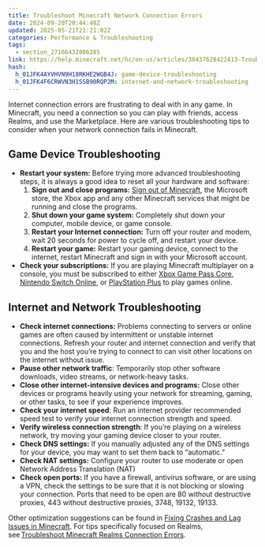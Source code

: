 ```yaml
---
title: Troubleshoot Minecraft Network Connection Errors
date: 2024-09-20T20:44:48Z
updated: 2025-05-21T21:21:02Z
categories: Performance & Troubleshooting
tags:
  - section_27166432886285
link: https://help.minecraft.net/hc/en-us/articles/30437628422413-Troubleshoot-Minecraft-Network-Connection-Errors
hash:
  h_01JFK4AYVHVN9H18RKHE2WGB4J: game-device-troubleshooting
  h_01JFK4F6CRWVN3H1SSB90RQP2M: internet-and-network-troubleshooting
---
```


Internet connection errors are frustrating to deal with in any game. In Minecraft, you need a connection so you can play with friends, access Realms, and use the Marketplace. Here are various troubleshooting tips to consider when your network connection fails in Minecraft.

## Game Device Troubleshooting

- **Restart your system:** Before trying more advanced troubleshooting steps, it is always a good idea to reset all your hardware and software:
  1.  **Sign out and close programs:** [Sign out of Minecraft](../Account-Sign-In/Sign-Out-of-Minecraft.md), the Microsoft store, the Xbox app and any other Minecraft services that might be running and close the programs.
  2.  **Shut down your game system:** Completely shut down your computer, mobile device, or game console.
  3.  **Restart your Internet connection:** Turn off your router and modem, wait 20 seconds for power to cycle off, and restart your device.
  4.  **Restart your game:** Restart your gaming device, connect to the internet, restart Minecraft and sign in with your Microsoft account.
- **Check your subscriptions:** If you are playing Minecraft multiplayer on a console, you must be subscribed to either [Xbox Game Pass Core](https://www.xbox.com/en-US/xbox-game-pass), [Nintendo Switch Online](https://ec.nintendo.com/US/en/membership/), or [PlayStation Plus](https://www.playstation.com/en-us/ps-plus/) to play games online.

## Internet and Network Troubleshooting

- **Check internet connections:** Problems connecting to servers or online games are often caused by intermittent or unstable internet connections. Refresh your router and internet connection and verify that you and the host you’re trying to connect to can visit other locations on the internet without issue.
- **Pause other network traffic**: Temporarily stop other software downloads, video streams, or network-heavy tasks.
- **Close other internet-intensive devices and programs:** Close other devices or programs heavily using your network for streaming, gaming, or other tasks, to see if your experience improves.
- **Check your internet speed**: Run an internet provider recommended speed test to verify your internet connection strength and speed.
- **Verify wireless connection strength**: If you’re playing on a wireless network, try moving your gaming device closer to your router.
- **Check DNS settings:** If you manually adjusted any of the DNS settings for your device, you may want to set them back to “automatic.”
- **Check NAT settings:** Configure your router to use moderate or open Network Address Translation (NAT)
- **Check open ports:** If you have a firewall, antivirus software, or are using a VPN, check the settings to be sure that it is not blocking or slowing your connection. Ports that need to be open are 80 without destructive proxies, 443 without destructive proxies, 3748, 19132, 19133.

Other optimization suggestions can be found in [Fixing Crashes and Lag Issues in Minecraft](./Fixing-Crashes-and-Lag-Issues-in-Minecraft.md). For tips specifically focused on Realms, see [Troubleshoot Minecraft Realms Connection Errors](../Troubleshoot-Minecraft-Realms/Troubleshoot-Minecraft-Realms-Connection-Errors.md).

